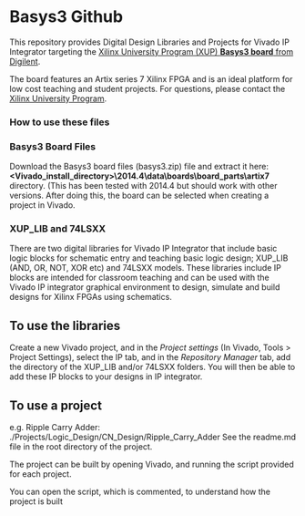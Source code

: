 # Basys3 Github
This repository provides Digital Design Libraries and Projects for Vivado IP Integrator targeting the [Xilinx University Program (XUP) **Basys3 board** from Digilent](www.digilentinc.com/Products/Detail.cfm?NavPath=2,400,1288&Prod=BASYS3).


The board features an Artix series 7 Xilinx FPGA and is an ideal platform for low cost teaching and student projects.
For questions, please contact the [Xilinx University Program](mailto:xup@xilinx.com).

### How to use these files

### Basys3 Board Files
Download the Basys3 board files (basys3.zip) file and extract it here: **\<Vivado_install_directory>\2014.4\data\boards\board_parts\artix7** directory. (This has been tested with 2014.4 but should work with other versions. After doing this, the board can be selected when creating a project in Vivado.


### XUP_LIB and 74LSXX
There are two digital libraries for Vivado IP Integrator that include basic logic blocks for schematic entry and teaching basic logic design; XUP_LIB (AND, OR, NOT, XOR etc) and 74LSXX models. 
These libraries include IP blocks are intended for classroom teaching and can be used with the Vivado IP integrator graphical environment to design, simulate and build designs for Xilinx FPGAs using schematics.

## To use the libraries
Create a new Vivado project, and in the *Project settings* (In Vivado, Tools > Project Settings), select the IP tab, and in the *Repository Manager* tab, add the directory of the XUP_LIB and/or 74LSXX folders. You will then be able to add these IP blocks to your designs in IP integrator. 

## To use a project
e.g. Ripple Carry Adder: ./Projects/Logic_Design/CN_Design/Ripple_Carry_Adder
See the readme.md file in the root directory of the project.

The project can be built by opening Vivado, and running the script provided for each project. 

You can open the script, which is commented, to understand how the project is built
